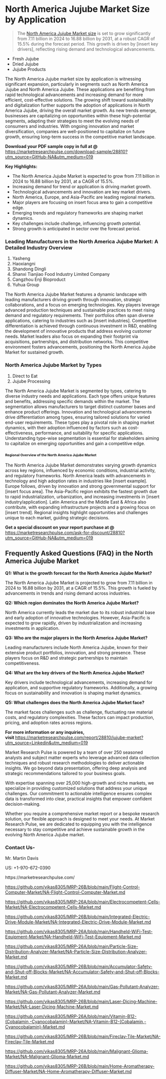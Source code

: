 <h1>North America Jujube Market&nbsp;Size by Application</h1><blockquote><p>The <a href="https://marketresearchpulse.com/download-sample/28810?utm_source=GitHub-NA&amp;utm_medium=019">North America Jujube Market size</a> is set to grow significantly from 7.11 billion in 2024 to 16.88 billion by 2031, at a robust CAGR of 15.5% during the forecast period. This growth is driven by [insert key drivers], reflecting rising demand and technological advancements.</p></blockquote><ul><li>Fresh Jujube<li> Dried Jujube<li> Jujube Products</li></ul><p>The North America Jujube market size by application is witnessing significant expansion, particularly in segments such as North America Jujube and North America Jujube. These applications are benefiting from rapid technological advancements and increasing demand for more efficient, cost-effective solutions. The growing shift toward sustainability and digitalization further supports the adoption of applications in North America Jujube, driving the overall market growth. As new trends emerge, businesses are capitalizing on opportunities within these high-potential segments, adapting their strategies to meet the evolving needs of consumers and industries. With ongoing innovation and market diversification, companies are well-positioned to capitalize on future growth, ensuring long-term success in the competitive market landscape.</p><p><strong>Download your PDF sample copy in full at @ </strong><a href="https://marketresearchpulse.com/download-sample/28810?utm_source=GitHub-NA&amp;utm_medium=019">https://marketresearchpulse.com/download-sample/28810?utm_source=GitHub-NA&amp;utm_medium=019</a></p><p><strong>Key Highlights: </strong></p><ul><li>The North America Jujube Market is expected to grow from 7.11 billion in 2024 to 16.88 billion by 2031, at a CAGR of 15.5%.</li><li>Increasing demand for trend or application is driving market growth.</li><li>Technological advancements and innovation are key market drivers.</li><li>North America, Europe, and Asia-Pacific are leading regional markets.</li><li>Major players are focusing on insert focus area to gain a competitive edge.</li><li>Emerging trends and regulatory frameworks are shaping market dynamics.</li><li>Key challenges include challenge, influencing growth potential.</li><li>Strong growth is anticipated in sector over the forecast period.</li></ul><h3>Leading Manufacturers in the North America Jujube Market: A Detailed Industry Overview</h3><ol><li>Yasheng</li><li>Haoxiangni</li><li>Shandong Dingli</li><li>Shanxi Tianjiao Food Industry Limited Company</li><li>Cangzhou Enji Bioproduct</li><li>Yuhua Group</li></ol><div class="flex max-w-full flex-col flex-grow"><div class="min-h-8 text-message flex w-full flex-col items-end gap-2 whitespace-normal break-words [.text-message+&amp;]:mt-5" dir="auto" data-message-author-role="assistant" data-message-id="fd8432e4-4910-450d-b182-61b7bfb0a01f" data-message-model-slug="gpt-4o"><div class="flex w-full flex-col gap-1 empty:hidden first:pt-[3px]"><div class="markdown prose w-full break-words dark:prose-invert light"><p>The North America Jujube Market features a dynamic landscape with leading manufacturers driving growth through innovation, strategic collaborations, and a focus on emerging technologies. Key players leverage advanced production techniques and sustainable practices to meet rising demand and regulatory requirements. Their portfolios often span diverse applications, catering to industries such as [insert industries]. Competitive differentiation is achieved through continuous investment in R&amp;D, enabling the development of innovative products that address evolving customer needs. Market leaders also focus on expanding their footprint via acquisitions, partnerships, and distribution networks. This competitive environment fosters advancements, positioning the North America Jujube Market for sustained growth.</p></div></div></div></div><h3>North America Jujube Market by Types</h3><ol><li>Direct to Eat<li> Jujube Processing</li></ol><div class="flex max-w-full flex-col flex-grow"><div class="min-h-8 text-message flex w-full flex-col items-end gap-2 whitespace-normal break-words [.text-message+&amp;]:mt-5" dir="auto" data-message-author-role="assistant" data-message-id="084470be-0bb7-4664-bddf-5156b4f41249" data-message-model-slug="gpt-4o-mini"><div class="flex w-full flex-col gap-1 empty:hidden first:pt-[3px]"><div class="markdown prose w-full break-words dark:prose-invert light"><p>The North America Jujube Market is segmented by types, catering to diverse industry needs and applications. Each type offers unique features and benefits, addressing specific demands within the market. The segmentation allows manufacturers to target distinct customer bases and enhance product offerings. Innovation and technological advancements drive differentiation among types, ensuring tailored solutions for varied end-user requirements. These types play a pivotal role in shaping market dynamics, with their adoption influenced by factors such as cost-effectiveness, performance, and suitability for specific applications. Understanding type-wise segmentation is essential for stakeholders aiming to capitalize on emerging opportunities and gain a competitive edge.</p></div></div></div></div><h3><span style="font-size: 11px;">Regional Overview of the North America Jujube Market</span></h3><div class="flex max-w-full flex-col flex-grow"><div class="min-h-8 text-message flex w-full flex-col items-end gap-2 whitespace-normal break-words [.text-message+&amp;]:mt-5" dir="auto" data-message-author-role="assistant" data-message-id="e9038762-ce64-4e30-91c9-9bd413514231" data-message-model-slug="gpt-4o-mini"><div class="flex w-full flex-col gap-1 empty:hidden first:pt-[3px]"><div class="markdown prose w-full break-words dark:prose-invert light"><p>The North America Jujube Market demonstrates varying growth dynamics across key regions, influenced by economic conditions, industrial activity, and regulatory frameworks. North America leads with advancements in technology and high adoption rates in industries like [insert example]. Europe follows, driven by innovation and strong governmental support for [insert focus area]. The Asia-Pacific region exhibits the fastest growth due to rapid industrialization, urbanization, and increasing investments in [insert industry/application]. Latin America and the Middle East &amp; Africa also contribute, with expanding infrastructure projects and a growing focus on [insert trend]. Regional insights highlight opportunities and challenges unique to each market, guiding strategic decisions.</p></div></div></div></div><p><strong>Get a special discount on your report purchase at @ </strong><a href="https://marketresearchpulse.com/ask-for-discount/28810?utm_source=GitHub-NA&amp;utm_medium=019">https://marketresearchpulse.com/ask-for-discount/28810?utm_source=GitHub-NA&amp;utm_medium=019</a></p><h2>Frequently Asked Questions (FAQ) in the North America Jujube Market</h2><p><strong>Q1: What is the growth forecast for the North America Jujube Market?</strong></p><p>The North America Jujube Market is projected to grow from 7.11 billion in 2024 to 16.88 billion by 2031, at a CAGR of 15.5%. This growth is fueled by advancements in trends and rising demand across industries.</p><p><strong>Q2: Which region dominates the North America Jujube Market?</strong></p><p>North America currently leads the market due to its robust industrial base and early adoption of innovative technologies. However, Asia-Pacific is expected to grow rapidly, driven by industrialization and increasing investments in application.</p><p><strong>Q3: Who are the major players in the North America Jujube Market?</strong></p><p>Leading manufacturers include North America Jujube, known for their extensive product portfolios, innovation, and strong presence. These players focus on R&amp;D and strategic partnerships to maintain competitiveness.</p><p><strong>Q4: What are the key drivers of the North America Jujube Market?</strong></p><p>Key drivers include technological advancements, increasing demand for application, and supportive regulatory frameworks. Additionally, a growing focus on sustainability and innovation is shaping market dynamics.</p><p><strong>Q5: What challenges does the North America Jujube Market face?</strong></p><p>The market faces challenges such as challenge, fluctuating raw material costs, and regulatory complexities. These factors can impact production, pricing, and adoption rates across regions.</p><p><strong>For more information or any inquiries, visit&nbsp;</strong><a href="https://marketresearchpulse.com/report/28810/jujube-market?utm_source=Linkedin&utm_medium=019">https://marketresearchpulse.com/report/28810/jujube-market?utm_source=Linkedin&utm_medium=019</a></p><p>Market Research Pulse is powered by a team of over 250 seasoned analysts and subject matter experts who leverage advanced data collection techniques and robust research methodologies to deliver actionable insights. We go beyond data presentation, offering deep analysis and strategic recommendations tailored to your business goals.</p><p>With expertise spanning over 25,000 high-growth and niche markets, we specialize in providing customized solutions that address your unique challenges. Our commitment to actionable intelligence ensures complex data is transformed into clear, practical insights that empower confident decision-making.</p><p>Whether you require a comprehensive market report or a bespoke research solution, our flexible approach is designed to meet your needs. At Market Research Pulse, we are dedicated to equipping you with the intelligence necessary to stay competitive and achieve sustainable growth in the evolving North America Jujube market.</p><h3><strong>Contact Us-</strong></h3><p>Mr. Martin Davis</p><p>US: +1-970-672-0390</p><p>https://marketresearchpulse.com/</p><p><a href="https://github.com/vikas8305/MRP-26B/blob/main/Flight-Control-Computer-Market/NA-Flight-Control-Computer-Market.md">https://github.com/vikas8305/MRP-26B/blob/main/Flight-Control-Computer-Market/NA-Flight-Control-Computer-Market.md</a></p><p><a href="https://github.com/vikas8305/MRP-26A/blob/main/Electrocompetent-Cells-Market/NA-Electrocompetent-Cells-Market.md">https://github.com/vikas8305/MRP-26A/blob/main/Electrocompetent-Cells-Market/NA-Electrocompetent-Cells-Market.md</a></p><p><a href="https://github.com/vikas8305/MRP-26B/blob/main/Integrated-Electric-Drive-Module-Market/NA-Integrated-Electric-Drive-Module-Market.md">https://github.com/vikas8305/MRP-26B/blob/main/Integrated-Electric-Drive-Module-Market/NA-Integrated-Electric-Drive-Module-Market.md</a></p><p><a href="https://github.com/vikas8305/MRP-26A/blob/main/Handheld-WiFi-Test-Equipment-Market/NA-Handheld-WiFi-Test-Equipment-Market.md">https://github.com/vikas8305/MRP-26A/blob/main/Handheld-WiFi-Test-Equipment-Market/NA-Handheld-WiFi-Test-Equipment-Market.md</a></p><p><a href="https://github.com/vikas8305/MRP-26A/blob/main/Particle-Size-Distribution-Analyzer-Market/NA-Particle-Size-Distribution-Analyzer-Market.md">https://github.com/vikas8305/MRP-26A/blob/main/Particle-Size-Distribution-Analyzer-Market/NA-Particle-Size-Distribution-Analyzer-Market.md</a></p><p><a href="https://github.com/vikas8305/MRP-26B/blob/main/Accumulator-Safety-and-Shut-off-Blocks-Market/NA-Accumulator-Safety-and-Shut-off-Blocks-Market.md">https://github.com/vikas8305/MRP-26B/blob/main/Accumulator-Safety-and-Shut-off-Blocks-Market/NA-Accumulator-Safety-and-Shut-off-Blocks-Market.md</a></p><p><a href="https://github.com/vikas8305/MRP-26A/blob/main/Gas-Pollutant-Analyzer-Market/NA-Gas-Pollutant-Analyzer-Market.md">https://github.com/vikas8305/MRP-26A/blob/main/Gas-Pollutant-Analyzer-Market/NA-Gas-Pollutant-Analyzer-Market.md</a></p><p><a href="https://github.com/vikas8305/MRP-26B/blob/main/Laser-Dicing-Machine-Market/NA-Laser-Dicing-Machine-Market.md">https://github.com/vikas8305/MRP-26B/blob/main/Laser-Dicing-Machine-Market/NA-Laser-Dicing-Machine-Market.md</a></p><p><a href="https://github.com/vikas8305/MRP-26A/blob/main/Vitamin-B12-(Cobalamin,-Cyanocobalamin)-Market/NA-Vitamin-B12-(Cobalamin,-Cyanocobalamin)-Market.md">https://github.com/vikas8305/MRP-26A/blob/main/Vitamin-B12-(Cobalamin,-Cyanocobalamin)-Market/NA-Vitamin-B12-(Cobalamin,-Cyanocobalamin)-Market.md</a></p><p><a href="https://github.com/vikas8305/MRP-26B/blob/main/Fireclay-Tile-Market/NA-Fireclay-Tile-Market.md">https://github.com/vikas8305/MRP-26B/blob/main/Fireclay-Tile-Market/NA-Fireclay-Tile-Market.md</a></p><p><a href="https://github.com/vikas8305/MRP-26A/blob/main/Malignant-Glioma-Market/NA-Malignant-Glioma-Market.md">https://github.com/vikas8305/MRP-26A/blob/main/Malignant-Glioma-Market/NA-Malignant-Glioma-Market.md</a></p><p><a href="https://github.com/vikas8305/MRP-26B/blob/main/Home-Aromatherapy-Diffuser-Market/NA-Home-Aromatherapy-Diffuser-Market.md">https://github.com/vikas8305/MRP-26B/blob/main/Home-Aromatherapy-Diffuser-Market/NA-Home-Aromatherapy-Diffuser-Market.md</a></p>
